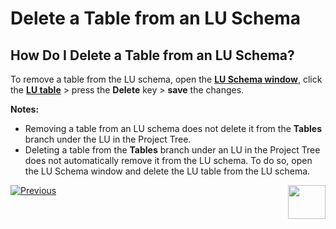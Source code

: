# Delete a Table from an LU Schema

## How Do I Delete a Table from an LU Schema?
To remove a table from the LU schema, open the [**LU Schema window**](/articles/03_logical_units/03_LU_schema_window.md), click the  [**LU table**](/articles/06_LU_tables/01_LU_tables_overview.md) > press the **Delete** key > **save** the changes.

**Notes:**
* Removing a table from an LU schema does not delete it from the **Tables** branch under the LU in the Project Tree.
* Deleting a table from the **Tables** branch under an LU in the Project Tree does not automatically remove it from the LU schema. To do so, open the LU Schema window and delete the LU table from the LU schema.    


[![Previous](/articles/images/Previous.png)](/articles/03_logical_units/09_add_table_to_a_schema.md)[<img align="right" width="60" height="54" src="/articles/images/Next.png">](/articles/03_logical_units/11_add_delete_table_population.md)
